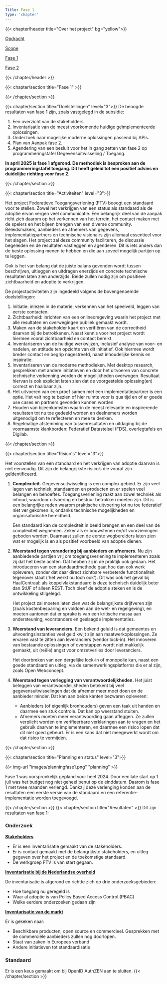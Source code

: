 ```yaml
---
Title: Fase 1
type: 'chapter'
---
```


{{< chapter/header title="Over het project" bg="yellow">}}
<div class="sub-navigation-wrapper">
<div class="utrecht-paragraph pt-1 sub-navigation-tab bg-rhc-color-geel-50">
   <p>
      <a href="../opdracht">Opdracht</a> 
   </p>
</div>
<div class="utrecht-paragraph pt-1 sub-navigation-tab bg-rhc-color-geel-50">
   <p>
      <a href="../scope">Scope</a>
   </p>
</div>
<div class="sub-navigation-tab-selected utrecht-paragraph pt-1 sub-navigation-tab">
   <p>
      <a href="../fase1">Fase 1</a> 
   </p>
</div>
<div class="utrecht-paragraph pt-1 sub-navigation-tab bg-rhc-color-geel-50">
   <p>
      <a href="../fase2">Fase 2</a>
   </p>
</div>
</div>
{{< /chapter/header >}}

{{< chapter/section title="Fase 1" >}}

{{< /chapter/section >}}


{{< chapter/section title="Doelstellingen" level="3">}}
De beoogde resultaten van fase 1 zijn, zoals vastgelegd in de subsidie:

1.	Een overzicht van de stakeholders.
2.	Inventarisatie van de meest voorkomende huidige geïmplementeerde oplossingen.
3.	Onderzoek naar mogelijke moderne oplossingen passend bij APIs.
4.	Plan van Aanpak fase 2.
5.	Agendering van een besluit voor het in gang zetten van fase 2 op programmeringstafel Gegevensuitwisseling / Toegang.

**In april 2025 is fase 1 afgerond. De methodiek is besproken aan de programmeringstafel toegang. Dit heeft geleid tot een positief advies en duidelijke richting voor fase 2.**

{{< /chapter/section >}}

{{< chapter/section title="Activiteiten" level="3">}}

Het project Federatieve Toegangsverlening (FTV) beoogt een standaard voor te stellen. Zowel het verkrijgen van een status als standaard
als de adoptie ervan vergen veel communicatie. Een belangrijk deel van de aanpak richt zich daarom op
het verkennen van het terrein, het contact maken met de spelers en het bijeen brengen van een
diverse community. Beleidsmakers, aanbieders en afnemers van gegevens, implementatiepartners en technische
visionairs zijn allemaal essentieel voor het slagen. Het project zal deze community faciliteren, de
discussie begeleiden en de resultaten vastleggen en agenderen. Dit is iets anders dan
de beste oplossing menen te hebben en die aan zoveel mogelijk partijen op te leggen.

Ook is het van belang dat de juiste balans gevonden wordt tussen beschrijven, uitleggen en uitdragen
enerzijds en concrete technische resultaten laten zien anderzijds. Beide zullen nodig zijn om
positieve zichtbaarheid en adoptie te verkrijgen.

De projectactiviteiten zijn ingedeeld volgens de bovengenoemde doelstellingen:

1. Initiatie: inlezen in de materie, verkennen van het speelveld, leggen van eerste contacten.
2. Zichtbaarheid: inrichten van een onlineomgeving waarin het project met alle resultaten en overwegingen publiek gemaakt wordt.
3. Maken van de stakeholder kaart en verifiëren van de correctheid daarvan bij de betrokkenen. Naast kennis voor het
   project wordt hiermee vooral zichtbaarheid en contact bereikt.
4. Inventariseren van de huidige werkwijzen, inclusief analyse van voor- en nadelen, en attitude ten opzichte van dit initiatief.
   Ook hiermee wordt breder contact en begrip nagestreefd, naast inhoudelijke kennis en inspiratie.
5. Inventariseren van de moderne methodieken. Met desktop research, gesprekken met andere initiatieven en door het uitvoeren
   van concrete technische verkenning worden de mogelijkheden overwogen. Resultaat hiervan is ook expliciet laten
   zien dat de voorgestelde oplossing(en) correct en haalbaar zijn.
6. Het uitvoeren van een proef samen met een implementatiepartner is een optie. Het valt nog te bezien of hier ruimte
   voor is qua tijd en of er goede use cases en partners gevonden kunnen worden.
7. Houden van bijeenkomsten waarin de meest relevante en inspirerende resultaten tot nu toe gedeeld worden en deelnemers worden uitgenodigd om te reflecteren en mee te denken.
8. Regelmatige afstemming van tussenresultaten en uitdaging bij de voornaamste klankborden: Federatief Datastelsel (FDS), overlegtafels en
   Digilab.

{{< /chapter/section >}}


{{< chapter/section title="Risico's" level="3">}}

Het voorstellen van een standaard en het verkrijgen van adoptie daarvan is niet eenvoudig. Dit zijn de belangrijkste risico’s die vooraf zijn geïdentificeerd.

1. **Complexiteit.**
   Gegevensuitwisseling is een complex gebied. Er zijn veel lagen van techniek, standaarden en producten en er spelen veel belangen en behoeftes.
   Toegangsverlening raakt aan zowel techniek als inhoud, waardoor uitvoering en bestuur
   betrokken moeten zijn. Dit is een belangrijke reden waarom praktische uitvoering tot nu toe federatief niet ver gekomen is,
   ondanks technische mogelijkheden en organisatorische bereidheid.

   Een standaard kan de complexiteit in beeld brengen en een deel van de complexiteit wegnemen. Zeker als er
   bouwstenen en/of voorzieningen geboden worden. Daarnaast zullen de eerste wegbereiders laten zien wat er mogelijk is
   en als positief voorbeeld van adoptie dienen.

2. **Weerstand tegen verandering bij aanbieders en afnemers.**
   Nu zijn aanbiedende partijen vrij om toegangsverlening te implementeren zoals zij dat het beste achten. Dat hebben zij in de praktijk ook gedaan.
   Het introduceren van een standaardmethode gaat hoe dan ook werk opleveren, zonder dat daar direct zichtbare verbeterde
   functionaliteit tegenover staat ('het werkt nu toch ook'). Dit was ook het geval bij HaalCentraal: als koppelvlakstandaard
   is deze technisch duidelijk beter dan StUF of alleen REST. Toch bleef de adoptie steken en is de ontwikkeling stilgelegd.

   Het project zal moeten laten zien wat de belangrijkste drijfveren zijn (zoals kostenbesparing en voldoen aan de wet- en regelgeving),
   en moeten aantonen dat er sprake is van een kritische massa aan ondersteuning, voorstanders en geslaagde implementaties.
   
4. **Weerstand van leveranciers.**
   Een bekend geluid is dat gemeentes en uitvoeringsinstanties veel geld kwijt zijn aan maatwerkoplossingen. Ze ervaren vast te zitten
   aan leveranciers (vendor lock-in). Het innoveren van bestaande oplossingen of overstappen wordt niet makkelijk gemaakt,
   uit (reële) angst voor omzetverlies door leveranciers.

   Het doorbreken van een dergelijke lock-in of monopolie kan, naast een goede standaard en uitleg, via de samenwerkingsplatforms die er
   al zijn, zoals Open Webconcept.

5. **Weerstand tegen verlegging van verantwoordelijkheden.**
   Het juist beleggen van verantwoordelijkheden betekent bij veel gegevensuitwisselingen dat de afnemer meer moet doen en de aanbieder minder.
   Dat kan aan beide kanten bezwaren opleveren:

   - Aanbieders (of eigenlijk bronhouders) geven een taak uit handen en daarmee een stuk controle. Dat kan op weerstand stuiten.
   - Afnemers moeten meer verantwoording gaan afleggen. Ze zullen verplicht worden om verifieerbare verklaringen aan te vragen
     en het gebruik daarvan te implementeren, en daarmee een risico lopen dat dit niet goed gebeurt. Er is een kans dat niet meegewerkt
     wordt om dat risico te vermijden.

{{< /chapter/section >}}

{{< chapter/section title="Planning en status" level="3">}}

{{< img-url "images/planningfase1.png" "planning" >}}

Fase 1 was oorspronkelijk gepland voor heel 2024. Door een late start op 1 juli was het budget nog niet geheel benut op de einddatum.
Daarom is fase 1 met twee maanden verlengd. Dankzij deze verlenging konden aan de resultaten een eerste versie van de standaard en een referentie-implementatie worden toegevoegd.

{{< /chapter/section >}}
{{< chapter/section title="Resultaten" >}}
Dit zijn resultaten van fase 1:

### Onderzoek

**[Stakeholders](/ftv/onderzoek/status_nl_overheid/stakeholders)**
- Er is een inventarisatie gemaakt van de stakeholders.
- Er is contact gemaakt met de belangrijkste stakeholders, en uitleg gegeven over het project en de toekomstige standaard.
- De werkgroep FTV is van start gegaan.

**[Inventarisatie bij de Nederlandse overheid](/ftv/onderzoek/status_nl_overheid/)**

De inventarisatie is afgerond en richtte zich op drie onderzoeksgebieden:
- Hoe toegang nu geregeld is
- Waar al adoptie is van Policy Based Access Control (PBAC)
- Welke eerdere onderzoeken gedaan zijn

**[Inventarisatie van de markt](/ftv/onderzoek/status_techniek/producten)**

Er is gekeken naar:
- Beschikbare producten, open source en commercieel. Gesprekken met de commerciële aanbieders zullen nog doorlopen.
- Staat van zaken in Europees verband
- Andere initiatieven tot standaardisatie

### Standaard

Er is een keus gemaakt om bij OpenID AuthZEN aan te sluiten. 
{{< /chapter/section >}}
